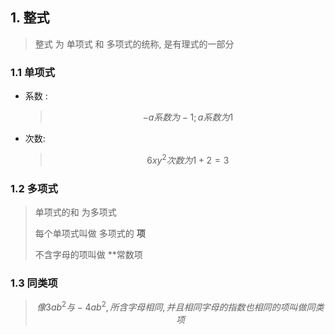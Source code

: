 

##   1. 整式

> 整式 为 单项式 和 多项式的统称, 是有理式的一部分

###  1.1 单项式

+ 系数 : 
  > $$
  > -a 系数为-1 ;  	
  > a 系数为1
  > $$
  
+ 次数:
  > $$
  > 6xy^2 次数为 1+2 = 3
  > $$

###  1.2 多项式

> 单项式的和 为多项式
>
> 每个单项式叫做  多项式的  **项**
>
> 不含字母的项叫做  **常数项 
>

###  1.3 同类项

> $$
> 像 3ab^2与-4ab^2,所含字母相同,并且相同字母的指数也相同的项叫做同类项
> $$